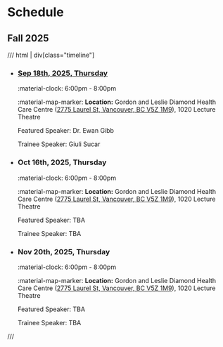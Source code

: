 # Schedule

## Fall 2025

/// html | div[class="timeline"]

- ### [Sep 18th, 2025, Thursday](./archive/2025/2025-09-18.md)

    :material-clock: 6:00pm - 8:00pm

    :material-map-marker: **Location:** Gordon and Leslie Diamond Health Care Centre ([2775 Laurel St, Vancouver, BC V5Z 1M9](https://maps.app.goo.gl/bvXxcRMzUaC2cQkG7)), 1020 Lecture Theatre

    Featured Speaker: Dr. Ewan Gibb

    Trainee Speaker: Giuli Sucar

- ### Oct 16th, 2025, Thursday

    :material-clock: 6:00pm - 8:00pm

    :material-map-marker: **Location:** Gordon and Leslie Diamond Health Care Centre ([2775 Laurel St, Vancouver, BC V5Z 1M9](https://maps.app.goo.gl/bvXxcRMzUaC2cQkG7)), 1020 Lecture Theatre

    Featured Speaker: TBA

    Trainee Speaker: TBA

- ### Nov 20th, 2025, Thursday

    :material-clock: 6:00pm - 8:00pm

    :material-map-marker: **Location:** Gordon and Leslie Diamond Health Care Centre ([2775 Laurel St, Vancouver, BC V5Z 1M9](https://maps.app.goo.gl/bvXxcRMzUaC2cQkG7)), 1020 Lecture Theatre

    Featured Speaker: TBA

    Trainee Speaker: TBA


///
